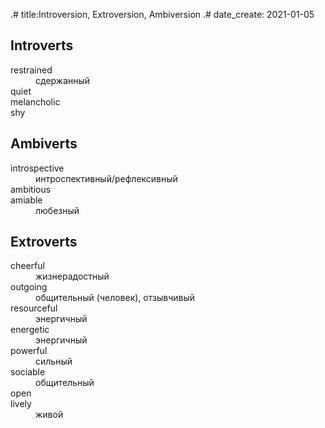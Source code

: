 .# title:Introversion, Extroversion, Ambiversion
.# date_create: 2021-01-05

## Introverts

<dl>
<dt>restrained
<dd>сдержанный
<dt>quiet
<dt>melancholic
<dt>shy
</dl>

## Ambiverts

<dl>
<dt>introspective
<dd>интроспективный/рефлексивный
<dt>ambitious
<dt>amiable
<dd>любезный
</dl>

## Extroverts

<dl>
<dt>cheerful
<dd>жизнерадостный
<dt>outgoing
<dd>общительный (человек), отзывчивый
<dt>resourceful
<dd>энергичный
<dt>energetic
<dd>энергичный
<dt>powerful
<dd>сильный
<dt>sociable
<dd>общительный
<dt>open
<dt>lively
<dd>живой
</dl>
